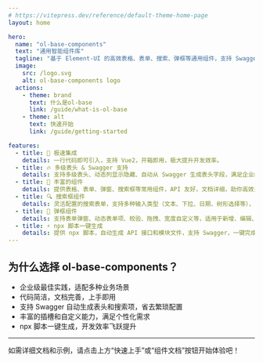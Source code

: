 ```yaml
---
# https://vitepress.dev/reference/default-theme-home-page
layout: home

hero:
  name: "ol-base-components"
  text: "通用智能组件库"
  tagline: "基于 Element-UI 的高效表格、表单、搜索、弹框等通用组件，支持 Swagger 自动生成表头，npx 脚本一键生成 API"
  image:
    src: /logo.svg
    alt: ol-base-components logo
  actions:
    - theme: brand
      text: 什么是ol-base
      link: /guide/what-is-ol-base
    - theme: alt
      text: 快速开始
      link: /guide/getting-started

features:
  - title: 🚀 极速集成
    details: 一行代码即可引入，支持 Vue2，开箱即用，极大提升开发效率。
  - title: 🔥 多级表头 & Swagger 支持
    details: 支持多级表头、动态列显示隐藏、自动从 Swagger 生成表头字段，满足企业级复杂场景。
  - title: 🌈 丰富的组件
    details: 提供表格、表单、弹窗、搜索框等常用组件，API 友好，文档详细，助你高效开发。
  - title: 🔍 搜索框组件
    details: 灵活配置的搜索表单，支持多种输入类型（文本、下拉、日期、树形选择等），可与表格无缝联动，满足各种业务场景。
  - title: 💬 弹框组件
    details: 支持表单弹窗、动态表单项、校验、拖拽、宽度自定义等，适用于新增、编辑、详情等多种弹窗场景，极大提升交互体验。
  - title: ⚡ npx 脚本一键生成
    details: 提供 npx 脚本，自动生成 API 接口和模块文件，支持 Swagger，一键完成初始化和模块创建，开发更高效。
---
```


## 为什么选择 ol-base-components？

- 企业级最佳实践，适配多种业务场景
- 代码简洁，文档完善，上手即用
- 支持 Swagger 自动生成表头和搜索项，省去繁琐配置
- 丰富的插槽和自定义能力，满足个性化需求
- npx 脚本一键生成，开发效率飞跃提升

---

如需详细文档和示例，请点击上方“快速上手”或“组件文档”按钮开始体验吧！
